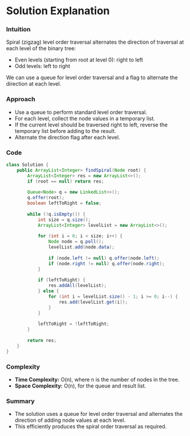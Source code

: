 # Solution Explanation

### Intuition

Spiral (zigzag) level order traversal alternates the direction of traversal at each level of the binary tree:
- Even levels (starting from root at level 0): right to left
- Odd levels: left to right

We can use a queue for level order traversal and a flag to alternate the direction at each level.

### Approach

- Use a queue to perform standard level order traversal.
- For each level, collect the node values in a temporary list.
- If the current level should be traversed right to left, reverse the temporary list before adding to the result.
- Alternate the direction flag after each level.

### Code

```java
class Solution {
    public ArrayList<Integer> findSpiral(Node root) {
        ArrayList<Integer> res = new ArrayList<>();
        if (root == null) return res;
        
        Queue<Node> q = new LinkedList<>();
        q.offer(root);
        boolean leftToRight = false; 
        
        while (!q.isEmpty()) {
            int size = q.size();
            ArrayList<Integer> levelList = new ArrayList<>();
            
            for (int i = 0; i < size; i++) {
                Node node = q.poll();
                levelList.add(node.data);
                
                if (node.left != null) q.offer(node.left);
                if (node.right != null) q.offer(node.right);
            }
            
            if (leftToRight) {
                res.addAll(levelList);
            } else {
                for (int i = levelList.size() - 1; i >= 0; i--) {
                    res.add(levelList.get(i));
                }
            }
            
            leftToRight = !leftToRight;
        }
        
        return res;
    }
}
```

### Complexity

- **Time Complexity:** O(n), where n is the number of nodes in the tree.
- **Space Complexity:** O(n), for the queue and result list.

### Summary

- The solution uses a queue for level order traversal and alternates the direction of adding node values at each level.
- This efficiently produces the spiral order traversal as required.
